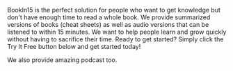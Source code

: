 BookIn15 is the perfect solution for people who want to get knowledge but don't have enough time to read a whole book. We provide summarized versions of books (cheat sheets) as well as audio versions that can be listened to within 15 minutes. We want to help people learn and grow quickly without having to sacrifice their time. Ready to get started? Simply click the Try It Free button below and get started today!

We also provide amazing podcast too.
